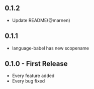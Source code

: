 ## 0.1.2
* Update README(@marnen)

## 0.1.1
* language-babel has new scopename

## 0.1.0 - First Release
* Every feature added
* Every bug fixed
